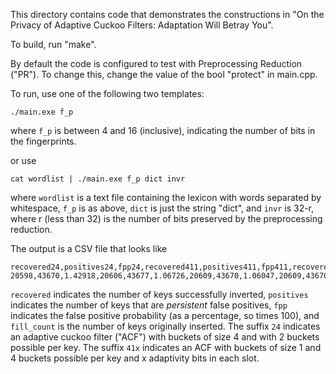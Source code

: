 This directory contains code that demonstrates the constructions in "On the Privacy of Adaptive Cuckoo Filters: Adaptation Will Betray You".

To build, run "make".

By default the code is configured to test with Preprocessing Reduction ("PR").
To change this, change the value of the bool "protect" in main.cpp.

To run, use one of the following two templates:

```
./main.exe f_p
```

where `f_p` is between 4 and 16 (inclusive), indicating the number of bits in the fingerprints.

or use

```
cat wordlist | ./main.exe f_p dict invr
```

where `wordlist` is a text file containing the lexicon with words separated by whitespace, `f_p` is as above, `dict` is just the string "dict", and `invr` is 32-r, where r (less than 32) is the number of bits preserved by the preprocessing reduction.

The output is a CSV file that looks like

```
recovered24,positives24,fpp24,recovered411,positives411,fpp411,recovered412,positives412,fpp412,recovered413,positives413,fpp412,fill_count
20598,43670,1.42918,20606,43677,1.06726,20609,43670,1.06047,20609,43670,1.06,31131
```

`recovered` indicates the number of keys successfully inverted, `positives` indicates the number of keys that are *persistent* false positives, `fpp` indicates the false positive probability (as a percentage, so times 100), and `fill_count` is the number of keys originally inserted.
The suffix `24` indicates an adaptive cuckoo filter ("ACF") with buckets of size 4 and with 2 buckets possible per key.
The suffix `41x` indicates an ACF with buckets of size 1 and 4 buckets possible per key and x adaptivity bits in each slot.
